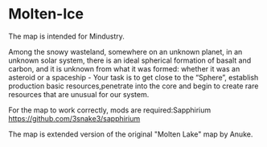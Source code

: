 # Molten-Ice
The map is intended for Mindustry.

Among the snowy wasteland, somewhere on an unknown planet, in an unknown solar system, there is an ideal spherical formation of basalt and carbon, and it is unknown from what it was formed: whether it was an asteroid or a spaceship - Your task is to get close to the “Sphere”, establish production basic resources,penetrate into the core and begin to create rare resources that are unusual for our system.

For the map to work correctly, mods are required:Sapphirium https://github.com/3snake3/sapphirium

The map is extended version of the original "Molten Lake" map by Anuke.
